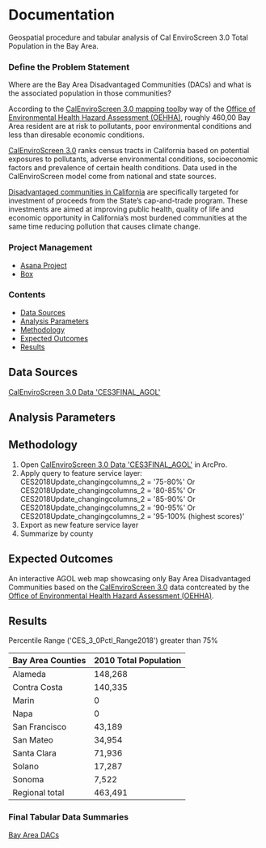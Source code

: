 # Documentation
Geospatial procedure and tabular analysis of Cal EnviroScreen 3.0 Total Population in the Bay Area.  

### Define the Problem Statement  

Where are the Bay Area Disadvantaged Communities (DACs) and what is the associated population in those communities?  

According to the [CalEnviroScreen 3.0 mapping tool](https://oehha.maps.arcgis.com/apps/webappviewer/index.html?id=4560cfbce7c745c299b2d0cbb07044f5)by way of the [Office of Environmental Health Hazard Assessment (OEHHA)](https://oehha.ca.gov/), roughly 460,00 Bay Area resident are at risk to pollutants, poor environmental conditions and less than diresable economic conditions.  

[CalEnviroScreen 3.0](https://oehha.ca.gov/calenviroscreen/report/calenviroscreen-30) ranks census tracts in California based on potential exposures to pollutants, adverse environmental conditions, socioeconomic factors and prevalence of certain health conditions. Data used in the CalEnviroScreen model come from national and state sources.  

[Disadvantaged communities in California](https://oehha.ca.gov/calenviroscreen/sb535) are specifically targeted for investment of proceeds from the State’s cap-and-trade program. These investments are aimed at improving public health, quality of life and economic opportunity in California’s most burdened communities at the same time reducing pollution that causes climate change.  

### Project Management 

- [Asana Project](https://app.asana.com/0/797943099119526/908896324686840) 
- [Box](https://mtcdrive.box.com/s/x72b3z6uobofeo6k493m2j3xg0ewt7zb)

### Contents 

- [Data Sources](#data-sources)
- [Analysis Parameters](#analysis-parameters)
- [Methodology](#methodology)
- [Expected Outcomes](#expected-outcomes)
- [Results](#results)

## Data Sources  

[CalEnviroScreen 3.0 Data 'CES3FINAL_AGOL'](https://mtc.maps.arcgis.com/home/item.html?id=98b9a819a670470c96babc63d6857959)  
 
## Analysis Parameters  
  

## Methodology  

1. Open [CalEnviroScreen 3.0 Data 'CES3FINAL_AGOL'](https://mtc.maps.arcgis.com/home/item.html?id=98b9a819a670470c96babc63d6857959) in ArcPro.  
2.  Apply query to feature service layer:  
    CES2018Update_changingcolumns_2 = '75-80%' Or CES2018Update_changingcolumns_2 = '80-85%' Or CES2018Update_changingcolumns_2 = '85-90%' Or CES2018Update_changingcolumns_2 = '90-95%' Or CES2018Update_changingcolumns_2 = '95-100% (highest scores)'
3. Export as new feature service layer
4. Summarize by county

## Expected Outcomes

An interactive AGOL web map showcasing only Bay Area Disadvantaged Communities based on the [CalEnviroScreen 3.0](https://oehha.ca.gov/calenviroscreen/report/calenviroscreen-30) data contcreated by the [Office of Environmental Health Hazard Assessment (OEHHA)](https://oehha.ca.gov/).  


## Results  

Percentile Range ('CES_3_0Pctl_Range2018') greater than 75%

| Bay Area Counties  	| 2010 Total Population | 
|-----------------------|-----------------------|
| Alameda               | 148,268           	| 
| Contra Costa	 	 	| 140,335	            | 
| Marin	 	 	        | 0	                    | 
| Napa                  | 0 	                | 
| San Francisco	 	 	| 43,189                |  
| San Mateo	 	        | 34,954	            | 
| Santa Clara           | 71,936                | 
| Solano    	 	 	| 17,287 	            | 
| Sonoma 	 	        | 7,522	                | 
| Regional total        | 463,491               | 


### Final Tabular Data Summaries  

[Bay Area DACs](https://mtc.maps.arcgis.com/home/webmap/viewer.html?webmap=fb249db7b20644f7b94ecd8a0d8c2207&extent=-124.0323,37.1176,-120.6567,38.5514)  


